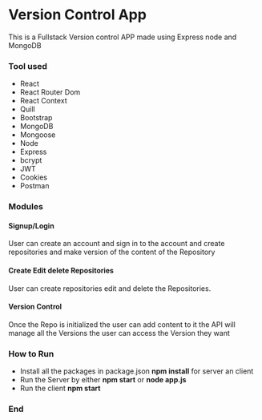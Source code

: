 # Version Control App

This is a Fullstack Version control APP made using Express node and MongoDB

### Tool used

- React
- React Router Dom 
- React Context
- Quill
- Bootstrap
- MongoDB
- Mongoose 
- Node
- Express 
- bcrypt
- JWT 
- Cookies 
- Postman

### Modules

#### Signup/Login 
User can create an account and sign in to the account and create 
repositories and make version of the content of the Repository 

#### Create Edit delete Repositories 
User can create repositories edit and delete the Repositories. 

#### Version Control 
Once the Repo is initialized the user can add content to it the API 
will manage all the Versions the user can access the Version they want

### How to Run
- Install all the packages in package.json **npm install** for server an client 
- Run the Server by either **npm start** or **node app.js**
- Run the client **npm start**

### End
